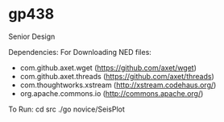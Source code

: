 gp438
=====

Senior Design

Dependencies:
For Downloading NED files:
  - com.github.axet.wget (https://github.com/axet/wget)
  - com.github.axet.threads (https://github.com/axet/threads)
  - com.thoughtworks.xstream (http://xstream.codehaus.org/)
  - org.apache.commons.io (http://commons.apache.org/)

To Run:
cd src
./go novice/SeisPlot
